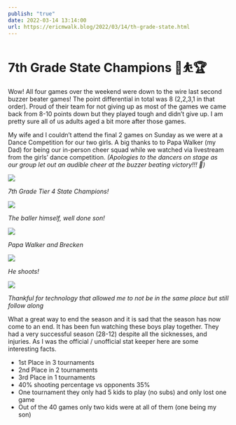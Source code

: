 ```yaml
---
publish: "true"
date: 2022-03-14 13:14:00
url: https://ericmwalk.blog/2022/03/14/th-grade-state.html
---
```


# 7th Grade State Champions 🏀⛹️🏆

Wow! All four games over the weekend were down to the wire last second buzzer beater games! The point differential in total was 8 (2,2,3,1 in that order). Proud of their team for not giving up as most of the games we came back from 8-10 points down but they played tough and didn’t give up. I am pretty sure all of us adults aged a bit more after those games.

My wife and I couldn’t attend the final 2 games on Sunday as we were at a Dance Competition for our two girls. A big thanks to to Papa Walker (my Dad) for being our in-person cheer squad while we watched via livestream from the girls’ dance competition. *(Apologies to the dancers on stage as our group let out an audible cheer at the buzzer beating victory!!! 🙉)*

![](https://ericmwalk.blog/uploads/2022/d6c24bae45.jpg)

*7th Grade Tier 4 State Champions!*

![](https://ericmwalk.blog/uploads/2022/5633cd10ab.jpg)

*The baller himself, well done son!*

![](https://ericmwalk.blog/uploads/2022/8eb3d336dc.jpg)

*Papa Walker and Brecken*

![](https://ericmwalk.blog/uploads/2022/61c7d678c1.jpg)

*He shoots!*

![](https://ericmwalk.blog/uploads/2022/f2cf0e3318.jpg)

*Thankful for technology that allowed me to not be in the same place but still follow along*

What a great way to end the season and it is sad that the season has now come to an end. It has been fun watching these boys play together. They had a very successful season (28-12) despite all the sicknesses, and injuries. As I was the official / unofficial stat keeper here are some interesting facts.

- 1st Place in 3 tournaments
- 2nd Place in 2 tournaments
- 3rd Place in 1 tournaments
- 40% shooting percentage vs opponents 35%
- One tournament they only had 5 kids to play (no subs) and only lost one game
- Out of the 40 games only two kids were at all of them (one being my son)
